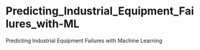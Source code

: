 # Predicting_Industrial_Equipment_Failures_with-ML
Predicting Industrial Equipment Failures with Machine Learning
